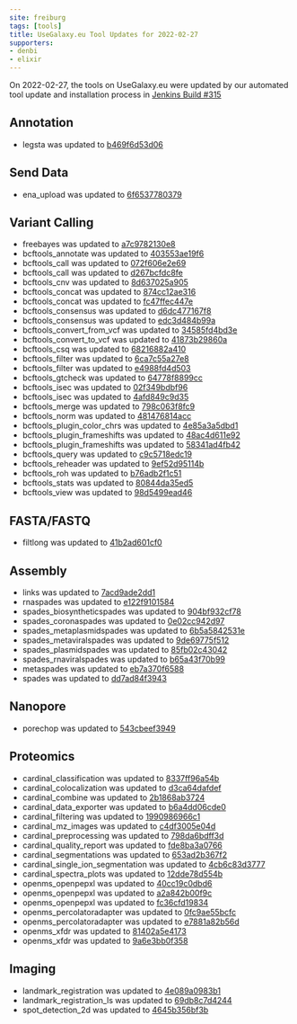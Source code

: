 ```yaml
---
site: freiburg
tags: [tools]
title: UseGalaxy.eu Tool Updates for 2022-02-27
supporters:
- denbi
- elixir
---
```


On 2022-02-27, the tools on UseGalaxy.eu were updated by our automated tool update and installation process in [Jenkins Build #315](https://build.galaxyproject.eu/job/usegalaxy-eu/job/install-tools/#315/)


## Annotation

- legsta was updated to [b469f6d53d06](https://toolshed.g2.bx.psu.edu/view/iuc/legsta/b469f6d53d06)

## Send Data

- ena_upload was updated to [6f6537780379](https://toolshed.g2.bx.psu.edu/view/iuc/ena_upload/6f6537780379)

## Variant Calling

- freebayes was updated to [a7c9782130e8](https://toolshed.g2.bx.psu.edu/view/devteam/freebayes/a7c9782130e8)
- bcftools_annotate was updated to [403553ae19f6](https://toolshed.g2.bx.psu.edu/view/iuc/bcftools_annotate/403553ae19f6)
- bcftools_call was updated to [072f606e2e69](https://toolshed.g2.bx.psu.edu/view/iuc/bcftools_call/072f606e2e69)
- bcftools_call was updated to [d267bcfdc8fe](https://toolshed.g2.bx.psu.edu/view/iuc/bcftools_call/d267bcfdc8fe)
- bcftools_cnv was updated to [8d637025a905](https://toolshed.g2.bx.psu.edu/view/iuc/bcftools_cnv/8d637025a905)
- bcftools_concat was updated to [874cc12ae316](https://toolshed.g2.bx.psu.edu/view/iuc/bcftools_concat/874cc12ae316)
- bcftools_concat was updated to [fc47ffec447e](https://toolshed.g2.bx.psu.edu/view/iuc/bcftools_concat/fc47ffec447e)
- bcftools_consensus was updated to [d6dc477167f8](https://toolshed.g2.bx.psu.edu/view/iuc/bcftools_consensus/d6dc477167f8)
- bcftools_consensus was updated to [edc3d484b99a](https://toolshed.g2.bx.psu.edu/view/iuc/bcftools_consensus/edc3d484b99a)
- bcftools_convert_from_vcf was updated to [34585fd4bd3e](https://toolshed.g2.bx.psu.edu/view/iuc/bcftools_convert_from_vcf/34585fd4bd3e)
- bcftools_convert_to_vcf was updated to [41873b29860a](https://toolshed.g2.bx.psu.edu/view/iuc/bcftools_convert_to_vcf/41873b29860a)
- bcftools_csq was updated to [68216882a410](https://toolshed.g2.bx.psu.edu/view/iuc/bcftools_csq/68216882a410)
- bcftools_filter was updated to [6ca7c55a27e8](https://toolshed.g2.bx.psu.edu/view/iuc/bcftools_filter/6ca7c55a27e8)
- bcftools_filter was updated to [e4988fd4d503](https://toolshed.g2.bx.psu.edu/view/iuc/bcftools_filter/e4988fd4d503)
- bcftools_gtcheck was updated to [64778f8899cc](https://toolshed.g2.bx.psu.edu/view/iuc/bcftools_gtcheck/64778f8899cc)
- bcftools_isec was updated to [02f349bdbf96](https://toolshed.g2.bx.psu.edu/view/iuc/bcftools_isec/02f349bdbf96)
- bcftools_isec was updated to [4afd849c9d35](https://toolshed.g2.bx.psu.edu/view/iuc/bcftools_isec/4afd849c9d35)
- bcftools_merge was updated to [798c063f8fc9](https://toolshed.g2.bx.psu.edu/view/iuc/bcftools_merge/798c063f8fc9)
- bcftools_norm was updated to [481476814acc](https://toolshed.g2.bx.psu.edu/view/iuc/bcftools_norm/481476814acc)
- bcftools_plugin_color_chrs was updated to [4e85a3a5dbd1](https://toolshed.g2.bx.psu.edu/view/iuc/bcftools_plugin_color_chrs/4e85a3a5dbd1)
- bcftools_plugin_frameshifts was updated to [48ac4d611e92](https://toolshed.g2.bx.psu.edu/view/iuc/bcftools_plugin_frameshifts/48ac4d611e92)
- bcftools_plugin_frameshifts was updated to [58341ad4fb42](https://toolshed.g2.bx.psu.edu/view/iuc/bcftools_plugin_frameshifts/58341ad4fb42)
- bcftools_query was updated to [c9c5718edc19](https://toolshed.g2.bx.psu.edu/view/iuc/bcftools_query/c9c5718edc19)
- bcftools_reheader was updated to [9ef52d95114b](https://toolshed.g2.bx.psu.edu/view/iuc/bcftools_reheader/9ef52d95114b)
- bcftools_roh was updated to [b76adb2f1c51](https://toolshed.g2.bx.psu.edu/view/iuc/bcftools_roh/b76adb2f1c51)
- bcftools_stats was updated to [80844da35ed5](https://toolshed.g2.bx.psu.edu/view/iuc/bcftools_stats/80844da35ed5)
- bcftools_view was updated to [98d5499ead46](https://toolshed.g2.bx.psu.edu/view/iuc/bcftools_view/98d5499ead46)

## FASTA/FASTQ

- filtlong was updated to [41b2ad601cf0](https://toolshed.g2.bx.psu.edu/view/iuc/filtlong/41b2ad601cf0)

## Assembly

- links was updated to [7acd9ade2dd1](https://toolshed.g2.bx.psu.edu/view/iuc/links/7acd9ade2dd1)
- rnaspades was updated to [e122f9101584](https://toolshed.g2.bx.psu.edu/view/iuc/rnaspades/e122f9101584)
- spades_biosyntheticspades was updated to [904bf932cf78](https://toolshed.g2.bx.psu.edu/view/iuc/spades_biosyntheticspades/904bf932cf78)
- spades_coronaspades was updated to [0e02cc942d97](https://toolshed.g2.bx.psu.edu/view/iuc/spades_coronaspades/0e02cc942d97)
- spades_metaplasmidspades was updated to [6b5a5842531e](https://toolshed.g2.bx.psu.edu/view/iuc/spades_metaplasmidspades/6b5a5842531e)
- spades_metaviralspades was updated to [9de69775f512](https://toolshed.g2.bx.psu.edu/view/iuc/spades_metaviralspades/9de69775f512)
- spades_plasmidspades was updated to [85fb02c43042](https://toolshed.g2.bx.psu.edu/view/iuc/spades_plasmidspades/85fb02c43042)
- spades_rnaviralspades was updated to [b65a43f70b99](https://toolshed.g2.bx.psu.edu/view/iuc/spades_rnaviralspades/b65a43f70b99)
- metaspades was updated to [eb7a370f6588](https://toolshed.g2.bx.psu.edu/view/nml/metaspades/eb7a370f6588)
- spades was updated to [dd7ad84f3943](https://toolshed.g2.bx.psu.edu/view/nml/spades/dd7ad84f3943)

## Nanopore

- porechop was updated to [543cbeef3949](https://toolshed.g2.bx.psu.edu/view/iuc/porechop/543cbeef3949)

## Proteomics

- cardinal_classification was updated to [8337ff96a54b](https://toolshed.g2.bx.psu.edu/view/galaxyp/cardinal_classification/8337ff96a54b)
- cardinal_colocalization was updated to [d3ca64dafdef](https://toolshed.g2.bx.psu.edu/view/galaxyp/cardinal_colocalization/d3ca64dafdef)
- cardinal_combine was updated to [2b1868ab3724](https://toolshed.g2.bx.psu.edu/view/galaxyp/cardinal_combine/2b1868ab3724)
- cardinal_data_exporter was updated to [b6a4dd06cde0](https://toolshed.g2.bx.psu.edu/view/galaxyp/cardinal_data_exporter/b6a4dd06cde0)
- cardinal_filtering was updated to [1990986966c1](https://toolshed.g2.bx.psu.edu/view/galaxyp/cardinal_filtering/1990986966c1)
- cardinal_mz_images was updated to [c4df3005e04d](https://toolshed.g2.bx.psu.edu/view/galaxyp/cardinal_mz_images/c4df3005e04d)
- cardinal_preprocessing was updated to [798da6bdff3d](https://toolshed.g2.bx.psu.edu/view/galaxyp/cardinal_preprocessing/798da6bdff3d)
- cardinal_quality_report was updated to [fde8ba3a0766](https://toolshed.g2.bx.psu.edu/view/galaxyp/cardinal_quality_report/fde8ba3a0766)
- cardinal_segmentations was updated to [653ad2b367f2](https://toolshed.g2.bx.psu.edu/view/galaxyp/cardinal_segmentations/653ad2b367f2)
- cardinal_single_ion_segmentation was updated to [4cb6c83d3777](https://toolshed.g2.bx.psu.edu/view/galaxyp/cardinal_single_ion_segmentation/4cb6c83d3777)
- cardinal_spectra_plots was updated to [12dde78d554b](https://toolshed.g2.bx.psu.edu/view/galaxyp/cardinal_spectra_plots/12dde78d554b)
- openms_openpepxl was updated to [40cc19c0dbd6](https://toolshed.g2.bx.psu.edu/view/galaxyp/openms_openpepxl/40cc19c0dbd6)
- openms_openpepxl was updated to [a2a842b00f9c](https://toolshed.g2.bx.psu.edu/view/galaxyp/openms_openpepxl/a2a842b00f9c)
- openms_openpepxl was updated to [fc36cfd19834](https://toolshed.g2.bx.psu.edu/view/galaxyp/openms_openpepxl/fc36cfd19834)
- openms_percolatoradapter was updated to [0fc9ae55bcfc](https://toolshed.g2.bx.psu.edu/view/galaxyp/openms_percolatoradapter/0fc9ae55bcfc)
- openms_percolatoradapter was updated to [e7881a82b56d](https://toolshed.g2.bx.psu.edu/view/galaxyp/openms_percolatoradapter/e7881a82b56d)
- openms_xfdr was updated to [81402a5e4173](https://toolshed.g2.bx.psu.edu/view/galaxyp/openms_xfdr/81402a5e4173)
- openms_xfdr was updated to [9a6e3bb0f358](https://toolshed.g2.bx.psu.edu/view/galaxyp/openms_xfdr/9a6e3bb0f358)

## Imaging

- landmark_registration was updated to [4e089a0983b1](https://toolshed.g2.bx.psu.edu/view/imgteam/landmark_registration/4e089a0983b1)
- landmark_registration_ls was updated to [69db8c7d4244](https://toolshed.g2.bx.psu.edu/view/imgteam/landmark_registration_ls/69db8c7d4244)
- spot_detection_2d was updated to [4645b356bf3b](https://toolshed.g2.bx.psu.edu/view/imgteam/spot_detection_2d/4645b356bf3b)

